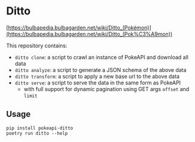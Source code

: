 # Ditto

[https://bulbapedia.bulbagarden.net/wiki/Ditto_(Pokémon)](https://bulbapedia.bulbagarden.net/wiki/Ditto_(Pok%C3%A9mon))

This repository contains:

 - `ditto clone`: a script to crawl an instance of PokeAPI and download all data
 - `ditto analyze`: a script to generate a JSON schema of the above data
 - `ditto transform`: a script to apply a new base url to the above data 
 - `ditto serve`: a script to serve the data in the same form as PokeAPI
    - with full support for dynamic pagination using GET args `offset` and `limit`

## Usage

```
pip install pokeapi-ditto
poetry run ditto --help
```
